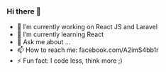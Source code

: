 ### Hi there 👋


- 🔭 I’m currently working on React JS and Laravel
- 🌱 I’m currently learning React
- 💬 Ask me about ...
- 📫 How to reach me: facebook.com/A2imS4bb1r
- ⚡ Fun fact: I code less, think more  ;)
